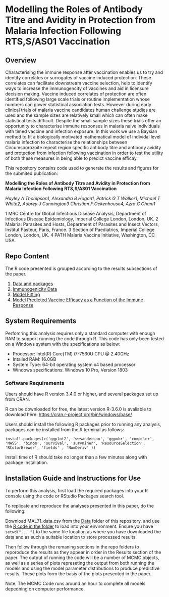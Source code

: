 # Modelling the Roles of Antibody Titre and Avidity in Protection from Malaria Infection Following RTS,S/AS01 Vaccination 

## Overview 

Characterising the immune response after vaccination enables us to try and identify correlates or surrogates of vaccine induced protection. These correlates can facilitate downstream vaccine selection, help to identify ways to increase the immunogencity of vaccines and aid in licensure decision making. Vaccine induced correlates of protection are often identified following large scale trials or routine implementation whose numbers can power statistical association tests. However during early clinical trials of malaria vaccine candidates human challenge studies are used and the sample sizes are relatively small which can often make statistical tests difficult. Despite the small sample sizes these trials offer an opportunity to characterise immune responses in malaria naive individuals with timed vaccine and infection exposure. In this work we use a Baysian method to fit a biologically motivated mathematical model of individal level malaria infection to characterise the relationships between Circumsporozoite repeat region specific antibody titre and antibody avidity and protection from infection following vaccination in order to test the utility of both these measures in being able to predict vaccine efficay. 

This repository contains code used to generate the results and figures for the submited publication:  

**Modelling the Roles of Antibody Titre and Avidity in Protection from Malaria Infection Following RTS,S/AS01 Vaccination**

*Hayley A Thompson1*, *Alexandra B Hogan1, Patrick G T Walker1, Michael T White2, Aubrey J Cunnington3 Christian F Ockenhouse4, Azra C Ghani1* 

1 MRC Centre for Global Infectious Disease Analysis, Department of Infectious Disease Epidemiology, Imperial College London, London, UK. 2 Malaria: Parasites and Hosts, Department of Parasites and Insect Vectors, Institut Pasteur, Paris, France. 3 Section of Paediatrics, Imperial College London, London, UK. 4 PATH Malaria Vaccine Initiative, Washington, DC USA. 

## Repo Content 
The R code presented is grouped according to the results subsections of the paper. 
1. [Data and packages](Data)
2. [Immunogenicity Data](R1_Immunogenicity_Data)
3. [Model Fitting](R2_Model_Fitting)
4. [Model Predicted Vaccine Efficacy as a Function of the Immune Response](R3_Efficacy_Function_IR)

## System Requirements  
Perfomring this analysis requires only a standard computer with enough RAM to support running the code through R. This code has only been tested on a Windows system with the specifications as below: 

* Processor: Intel(R) Core(TM) i7-7560U CPU @ 2.40GHz 
* Intalled RAM: 16.0GB
* System Type: 64-bit operating system x4 based processor
* Windows specifications: Windows 10 Pro, Version 1803

### Software Requirements  
Users should have R version 3.4.0 or higher, and several packages set up from CRAN.

R can be downloaded for free, the latest version R-3.6.0 is avaliable to download here: https://cran.r-project.org/bin/windows/base/ 

Users should install the following R packages prior to running any analysis, packages can be installed from the R terminal as follows: 

```install.packages(c('ggplot2', 'wesanderson', 'ggpubr', 'compiler', 'MASS', 'binom', 'survival', 'survminer', 'ResourceSelection', 'RColorBrewer', 'fields' , 'NumDeriv' )) ```

Install time of R should take no longer than a few minutes along with package installation. 

## Installation Guide and Instructions for Use 
To perform this analysis, first load the required packages into your R console using the code or RStudio Packages search tool.  

To replicate and reproduce the analyses presented in this paper, do the following:

Download MAL71_data.csv from the [Data](Data) folder of this repository, and use the [R code in the folder](Data/data_processing) to load into your environment. Ensure you have ```setwd("....")``` to the same file location as where you have downloaded the data and as such a suitable location to store processed results. 

Then follow through the remaning sections in the repo folders to reporoduce the results as they appear in order in the Results section of the paper. The output of running the code will be a number of MCMC objects, as well as a series of plots represeting the output from both running the models and using the model parameter distributions to produce predictive results. These plots form the basis of the plots presented in the paper. 

Note: The MCMC Code runs around an hour to complete all models depedning on computer performance. 

